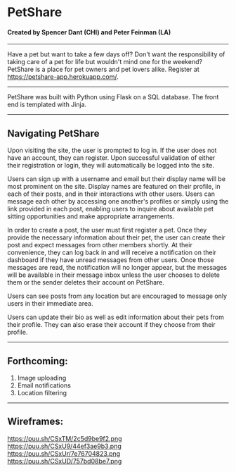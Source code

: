 # PetShare

#### Created by Spencer Dant (CHI) and Peter Feinman (LA)

---

Have a pet but want to take a few days off? Don't want the responsibility of taking care of a pet for life but wouldn't mind one for the weekend? PetShare is a place for pet owners and pet lovers alike. Register at https://petshare-app.herokuapp.com/.

---

PetShare was built with Python using Flask on a SQL database. The front end is templated with Jinja. 

---

## Navigating PetShare

Upon visiting the site, the user is prompted to log in. If the user does not have an account, they can register. Upon successful validation of either their registration or login, they will automatically be logged into the site. 

Users can sign up with a username and email but their display name will be most prominent on the site. Display names are featured on their profile, in each of their posts, and in their interactions with other users. Users can message each other by accessing one another's profiles or simply using the link provided in each post, enabling users to inquire about available pet sitting opportunities and make appropriate arrangements.

In order to create a post, the user must first register a pet. Once they provide the necessary information about their pet, the user can create their post and expect messages from other members shortly. At their convenience, they can log back in and will receive a notification on their dashboard if they have unread messages from other users. Once those messages are read, the notification will no longer appear, but the messages will be available in their message inbox unless the user chooses to delete them or the sender deletes their account on PetShare.

Users can see posts from any location but are encouraged to message only users in their immediate area.

Users can update their bio as well as edit information about their pets from their profile. They can also erase their account if they choose from their profile.

---

## Forthcoming:
1. Image uploading 
2. Email notifications
3. Location filtering

---

## Wireframes:

https://puu.sh/CSxTM/2c5d9be9f2.png
https://puu.sh/CSxU9/44ef3ae9b3.png
https://puu.sh/CSxUr/7e76704823.png 
https://puu.sh/CSxUD/757bd08be7.png